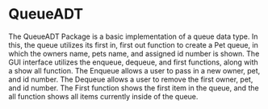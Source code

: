 QueueADT
========
The QueueADT Package is a basic implementation of a queue data type. In this, the queue utilizes its first in, first out function to create a Pet queue, in which the owners name, pets name, and assigned id number is shown. The GUI interface utilizes the enqueue, dequeue, and first functions, along with a show all function. The Enqueue allows a user to pass in a new owner, pet, and id number. The Dequeue allows a user to remove the first owner, pet, and id number. The First function shows the first item in the queue, and the all function shows all items currently inside of the queue.
